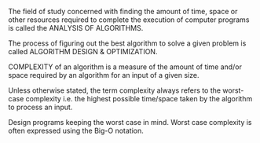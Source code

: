The field of study concerned with finding the amount of time, space or other resources required to complete the execution of computer programs is called the ANALYSIS OF ALGORITHMS.

The process of figuring out the best algorithm to solve a given problem is called ALGORITHM DESIGN & OPTIMIZATION.

COMPLEXITY of an algorithm is a measure of the amount of time and/or space required by an algorithm for an input of a given size.

Unless otherwise stated, the term complexity always refers to the worst-case complexity i.e. the highest possible time/space taken by the algorithm to process an input.

Design programs keeping the worst case in mind. Worst case complexity is often expressed using the Big-O notation.